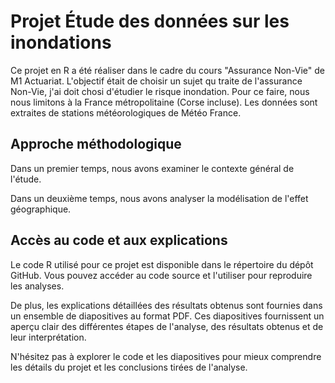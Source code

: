 # Projet Étude des données sur les inondations

Ce projet en R a été réaliser dans le cadre du cours "Assurance Non-Vie" de M1 Actuariat. L'objectif était de choisir un sujet qu traite de l'assurance Non-Vie, j'ai doit chosi d'étudier le risque inondation. Pour ce faire, nous nous limitons à la France métropolitaine (Corse incluse). Les données sont extraites de stations météorologiques de Météo France.

## Approche méthodologique

Dans un premier temps, nous avons examiner le contexte général de l'étude.

Dans un deuxième temps, nous avons analyser la modélisation de l'effet géographique.


## Accès au code et aux explications

Le code R utilisé pour ce projet est disponible dans le répertoire du dépôt GitHub. Vous pouvez accéder au code source et l'utiliser pour reproduire les analyses.

De plus, les explications détaillées des résultats obtenus sont fournies dans un ensemble de diapositives au format PDF. Ces diapositives fournissent un aperçu clair des différentes étapes de l'analyse, des résultats obtenus et de leur interprétation.

N'hésitez pas à explorer le code et les diapositives pour mieux comprendre les détails du projet et les conclusions tirées de l'analyse.
